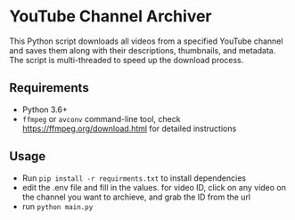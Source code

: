 # YouTube Channel Archiver

This Python script downloads all videos from a specified YouTube channel and saves them along with their descriptions, thumbnails, and metadata. The script is multi-threaded to speed up the download process.

## Requirements

- Python 3.6+
- `ffmpeg` or `avconv` command-line tool, check https://ffmpeg.org/download.html for detailed instructions

## Usage 

- Run `pip install -r requirments.txt` to install dependencies
- edit the .env file and fill in the values. for video ID, click on any video on the channel you want to archieve, and grab the ID from the url
- run `python main.py`